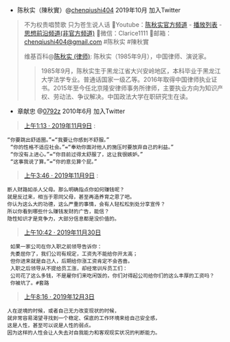 - 陈秋实（陳秋實）@[chenqiushi404](https://twitter.com/chenqiushi404) 2019年10月 加入Twitter
> 不为权贵唱赞歌 只为苍生说人话 🔸Youtube：[陈秋实官方频道](https://www.youtube.com/channel/UCv361SF6FKznoGPKEFG9Yhw) - [播放列表](https://www.youtube.com/playlist?list=PLsSwILy9GzpoUQJVzB-Xs1Tw3_ZoH8eXo)  - [思想前沿频道(非官方频道)](https://www.youtube.com/channel/UCxa8KjsxEqLVMfxbyHlXH0w)   🔸微信：Clarice1111 🔸邮箱：chenqiushi404@gmail.com #陈秋实 #陳秋實
> 
> 维基百科@[陈秋实 (律师)](https://zh.wikipedia.org/zh-sg/陈秋实_(律师)): 陈秋实（1985年9月），中国律师、演说家。
>> 1985年9月，陈秋实生于黑龙江省大兴安岭地区，本科毕业于黑龙江大学法学专业。普通话国家一级乙等。2016年取得中国律师执业证书。2015年至今任北京隆安律师事务所律师，主要执业方向为知识产权、劳动法、争议解决。中国政法大学在职研究生在读。

- 章献忠 @[0792z](https://twitter.com/0792z/) 2010年6月 加入Twitter

> [上午1:13 · 2019年11月9日](https://twitter.com/0792z/status/1192973327184232449) :
```
“你要跳出舒适圈。”=“我要让你感到不舒服。”
 “你的性格不适应社会。”=“奉劝你面对他人的施压时要放弃自己的利益。”
 “你没有上进心。”=“你目前过得太舒服了，这让我很嫉妒。”
 “这事我说了算。”=“你的意见算个屁。”
```
> [上午3:46 · 2019年11月9日](https://twitter.com/0792z/status/1193011870212526080) :
```
断人财路如杀人父母。那么明确指点你如何赚钱呢？
就是反过来，相当于恩同父母，甚至再造养育之恩了吧。
你认为这么大的功德，这么严重的事情，会有人轻松松到处分享宣传？
所以你看到哪些什么赚钱发财的广告，能信？
隐性知识才是竞争力，大部分信息都是没价值的。
```
> [上午10:42 · 2019年11月30日](https://twitter.com/0792z/status/1200606115823644672)
```
 如果一家公司在你入职之前领导告诉你：
 先委屈你了，我们公司有规定，工资先不能给你开太高；
 但你进来就是自己人，后期给你涨工资肯定不会吝啬。
 入职之后领导从不提给员工涨，却经常训斥员工们：
 公司花了这么多钱，不是雇你们来吃闲饭的，你们对得起公司给你们的这么丰厚的工资吗？
 你被坑了。#套路
```
> [上午8:16 · 2019年12月3日](https://twitter.com/0792z/status/1201777176665739265)
```
人在逆境的时候，或者自己无力改变现状的时候，
就非常容易渴望寻找到一个稳定、保底的工作环境来给自己安全感，
这是人性，甚至可以说是人性的弱点。
因为这样的人性会让人失去对自我能力和客观现实状况的判断能力。
```
